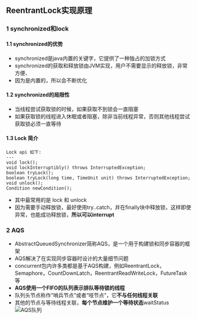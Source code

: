 ## ReentrantLock实现原理 ##

### 1 synchronized和lock ###

#### 1.1 synchronized的优势 ####
* synchronized是java内置的关键字，它提供了一种独占的加锁方式
* synchronized的获取和释放锁由JVM实现，用户不需要显示的释放锁，非常方便、
* 因为是内置的，所以会不断优化


#### 1.2 synchronized的局限性 ####
* 当线程尝试获取锁的时候，如果获取不到锁会一直阻塞
* 如果获取锁的线程进入休眠或者阻塞，除非当前线程异常，否则其他线程尝试获取锁必须一直等待

#### 1.3 Lock 简介 ####
    Lock api 如下:
	---
    void lock();
    void lockInterruptibly() throws InterruptedException;
    boolean tryLock();
    boolean tryLock(long time, TimeUnit unit) throws InterruptedException;
    void unlock();
    Condition newCondition();

* 其中最常用的是 lock 和 unlock
* 因为需要手动释放锁，最好使用try..catch，并在finally块中释放锁，这样即使异常，也能成功释放锁，**所以可以interrupt**

### 2 AQS ###
* AbstractQueuedSynchronizer简称AQS，是一个用于构建锁和同步容器的框架
* AQS解决了在实现同步容器时设计的大量细节问题
* concurrent包内许多类都是基于AQS构建，例如ReentrantLock，Semaphore，CountDownLatch，ReentrantReadWriteLock，FutureTask等
* **AQS使用一个FIFO的队列表示排队等待锁的线程**
* 队列头节点称作“哨兵节点”或者“哑节点”，它**不与任何线程关联**
* 其他的节点与等待线程关联，**每个节点维护一个等待状态**waitStatus
![AQS队列](https://raw.githubusercontent.com/wangkang09/shein-note/master/java/Concurrency/img/AQS_Queue.png)